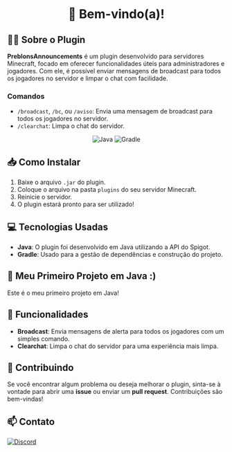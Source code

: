 <h1 align="center">🚀 Bem-vindo(a)!</h1>

## 👨‍💻 Sobre o Plugin

**PreblonsAnnouncements** é um plugin desenvolvido para servidores Minecraft, focado em oferecer funcionalidades úteis para administradores e jogadores. Com ele, é possível enviar mensagens de broadcast para todos os jogadores no servidor e limpar o chat com facilidade.

### Comandos

- `/broadcast`, `/bc`, ou `/aviso`: Envia uma mensagem de broadcast para todos os jogadores no servidor.
- `/clearchat`: Limpa o chat do servidor.

<p align="center">
  <img src="https://img.shields.io/badge/Java-007396?style=for-the-badge&logo=java&logoColor=white" alt="Java">
  <img src="https://img.shields.io/badge/Gradle-02303A?style=for-the-badge&logo=gradle&logoColor=white" alt="Gradle">
</p>

## 📥 Como Instalar

1. Baixe o arquivo `.jar` do plugin.
2. Coloque o arquivo na pasta `plugins` do seu servidor Minecraft.
3. Reinicie o servidor.
4. O plugin estará pronto para ser utilizado!

## 💻 Tecnologias Usadas

- **Java**: O plugin foi desenvolvido em Java utilizando a API do Spigot.
- **Gradle**: Usado para a gestão de dependências e construção do projeto.

## 🌱 Meu Primeiro Projeto em Java :)

Este é o meu primeiro projeto em Java!

## 🚀 Funcionalidades

- **Broadcast**: Envia mensagens de alerta para todos os jogadores com um simples comando.
- **Clearchat**: Limpa o chat do servidor para uma experiência mais limpa.

## 🔧 Contribuindo

Se você encontrar algum problema ou deseja melhorar o plugin, sinta-se à vontade para abrir uma **issue** ou enviar um **pull request**. Contribuições são bem-vindas!

## 📫 Contato

[![Discord](https://img.shields.io/badge/Discord-7289DA?style=for-the-badge&logo=discord&logoColor=white)](https://discord.gg/VzDnWtcmNn)
